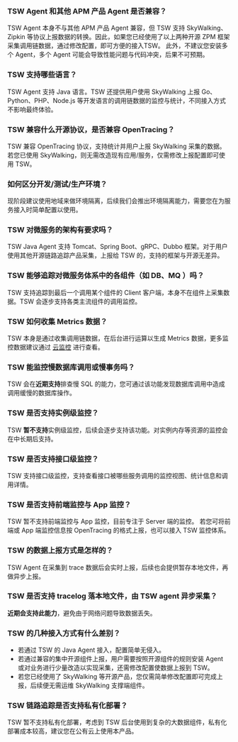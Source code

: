 ﻿### TSW Agent 和其他 APM 产品 Agent 是否兼容？			
TSW Agent 本身不与其他 APM 产品 Agent 兼容，但 TSW 支持 SkyWalking、Zipkin 等协议上报数据的转换。因此，如果您已经使用了以上两种开源 ZPM 框架采集调用链数据，通过修改配置，即可方便的接入TSW。
此外，不建议您安装多个 Agent，多个 Agent 可能会导致性能问题与代码冲突，后果不可预期。

### TSW 支持哪些语言？			
TSW Agent 支持 Java 语言。TSW 还提供用户使用 SkyWalking 上报 Go、Python、PHP、Node.js 等开发语言的调用链数据的监控与统计，不同接入方式不影响最终体验。

### TSW 兼容什么开源协议，是否兼容 OpenTracing？		
TSW 兼容 OpenTracing 协议，支持统计并用户上报 SkyWalking 采集的数据。若您已使用 SkyWalking，则无需改造现有应用/服务，仅需修改上报配置即可使用 TSW。

### 如何区分开发/测试/生产环境？			
现阶段建议使用地域来做环境隔离，后续我们会推出环境隔离能力，需要您在为服务接入时简单配置以使用。

### TSW 对微服务的架构有要求吗？		
TSW Java Agent 支持 Tomcat、Spring Boot、gRPC、Dubbo 框架。对于用户使用其他开源链路追踪产品采集，上报给 TSW 的，支持的框架与开源无差异。

### TSW 能够追踪对微服务体系中的各组件（如 DB、MQ		）吗？	
TSW 支持追踪到最后一个调用某个组件的 Client 客户端，本身不在组件上采集数据。TSW 会逐步支持各类主流组件的调用监控。

### TSW 如何收集 Metrics 数据？			
TSW 本身是通过收集调用链数据，在后台进行运算以生成 Metrics 数据，更多监控数据建议通过 [云监控](https://console.cloud.tencent.com/monitor/overview) 进行查看。

### TSW 能监控慢数据库调用或慢事务吗？		
TSW 会在**近期支持**排查慢 SQL 的能力，您可通过该功能发现数据库调用中造成调用缓慢的数据库操作。

### TSW 是否支持实例级监控？			
TSW **暂不支持**实例级监控，后续会逐步支持该功能。对实例内存等资源的监控会在中长期后支持。

### TSW 是否支持接口级监控？			
TSW 支持接口级监控，支持查看接口被哪些服务调用的监控视图、统计信息和调用详情。

### TSW 是否支持前端监控与 App 监控？		
TSW 暂不支持前端监控与 App 监控，目前专注于 Server 端的监控。
若您可将前端或 App 端监控信息按 OpenTracing 的格式上报，也可以接入 TSW 监控体系。

### TSW 的数据上报方式是怎样的？			
TSW Agent 在采集到 trace 数据后会实时上报，后续也会提供暂存本地文件，再做异步上报。

### TSW 是否支持 tracelog 落本地文件，由 TSW agent 异步采集？			
**近期会支持此能力**，避免由于网络问题导致数据丢失。

### TSW 的几种接入方式有什么差别？
- 若通过 TSW 的 Java Agent 接入，配置简单无侵入。
- 若通过兼容的集中开源组件上报，用户需要按照开源组件的规则安装 Agent 或对业务进行少量改造以实现采集，还需修改配置使数据上报到 TSW。
- 若您已经使用了 SkyWalking 等开源产品，您仅需简单修改配置即可完成上报，后续便无需运维 SkyWalking 支撑端组件。

### TSW 链路追踪是否支持私有化部署？		
TSW 暂不支持私有化部署，考虑到 TSW 后台使用到复杂的大数据组件，私有化部署成本较高，建议您在公有云上使用本产品。
